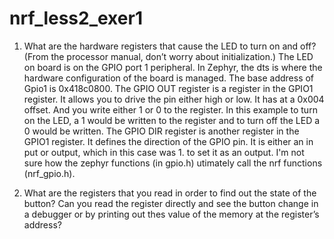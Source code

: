 # nrf_less2_exer1

1. What are the hardware registers that cause the LED to turn on and off? (From the processor manual, don’t worry about initialization.)
   The LED on board is on the GPIO port 1 peripheral. In Zephyr, the dts is where the hardware configuration of the board is managed.
The base address of Gpio1 is 0x418c0800. The GPIO OUT register is a register in the GPIO1 register. It allows you to drive the pin 
either high or low. It has at a 0x004 offset. And you write either 1 or 0 to the register. In this example to turn on the LED, 
a 1 would be written to the register and to turn off the LED a 0 would be written. The GPIO DIR register is another register
in the GPIO1 register. It defines the direction of the GPIO pin. It is either an in put or output, which in this case was 1. 
to set it as an output. I'm not sure how the zephyr functions (in gpio.h) utimately call the nrf functions (nrf_gpio.h). 

2. What are the registers that you read in order to find out the state of the button?
Can you read the register directly and see the button change in a debugger or by printing out thes value of the memory at the register’s address?

